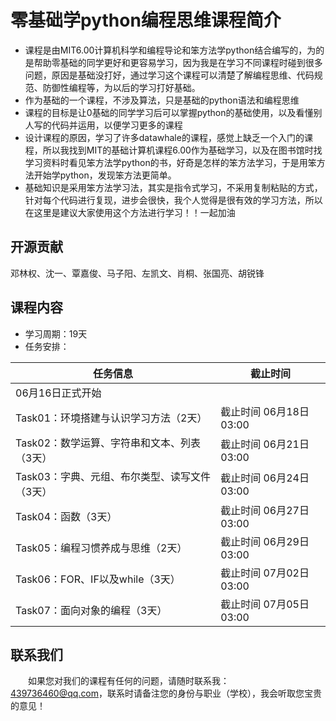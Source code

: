 # 零基础学python编程思维课程简介

- 课程是由MIT6.00计算机科学和编程导论和笨方法学python结合编写的，为的是帮助零基础的同学更好和更容易学习，因为我是在学习不同课程时碰到很多问题，原因是基础没打好，通过学习这个课程可以清楚了解编程思维、代码规范、防御性编程等，为以后的学习打好基础。
- 作为基础的一个课程，不涉及算法，只是基础的python语法和编程思维
- 课程的目标是让0基础的同学学习后可以掌握python的基础使用，以及看懂别人写的代码并运用，以便学习更多的课程
- 设计课程的原因，学习了许多datawhale的课程，感觉上缺乏一个入门的课程，所以我找到MIT的基础计算机课程6.00作为基础学习，以及在图书馆时找学习资料时看见笨方法学python的书，好奇是怎样的笨方法学习，于是用笨方法开始学python，发现笨方法更简单。
- 基础知识是采用笨方法学习法，其实是指令式学习，不采用复制粘贴的方式，针对每个代码进行复现，进步会很快，我个人觉得是很有效的学习方法，所以在这里是建议大家使用这个方法进行学习！！一起加油

## 开源贡献

邓林权、沈一、覃嘉俊、马子阳、左凯文、肖桐、张国亮、胡锐锋

## 课程内容

- 学习周期：19天
- 任务安排：

| 任务信息                                      | 截止时间               |
| --------------------------------------------- | ---------------------- |
| 06月16日正式开始                              |                        |
| Task01：环境搭建与认识学习方法（2天）         | 截止时间 06月18日03:00 |
| Task02：数学运算、字符串和文本、列表（3天）   | 截止时间 06月21日03:00 |
| Task03：字典、元组、布尔类型、读写文件（3天） | 截止时间 06月24日03:00 |
| Task04：函数（3天）                           | 截止时间 06月27日03:00 |
| Task05：编程习惯养成与思维（2天）             | 截止时间 06月29日03:00 |
| Task06：FOR、IF以及while（3天）               | 截止时间 07月02日03:00 |
| Task07：面向对象的编程（3天）                 | 截止时间 07月05日03:00 |

## 联系我们

&emsp;&emsp;如果您对我们的课程有任何的问题，请随时联系我：439736460@qq.com，联系时请备注您的身份与职业（学校），我会听取您宝贵的意见！
